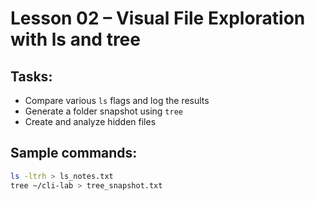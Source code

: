 # Lesson 02 – Visual File Exploration with ls and tree

## Tasks:
- Compare various `ls` flags and log the results
- Generate a folder snapshot using `tree`
- Create and analyze hidden files

## Sample commands:
```bash
ls -ltrh > ls_notes.txt
tree ~/cli-lab > tree_snapshot.txt
